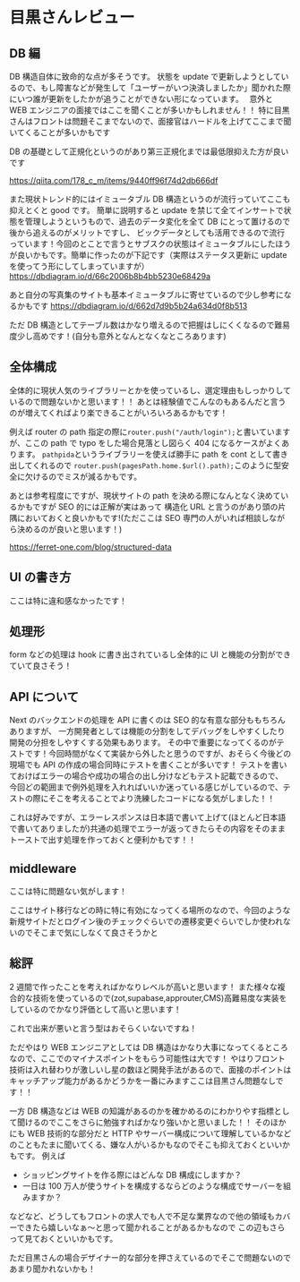 # 目黒さんレビュー

## DB 編

DB 構造自体に致命的な点が多そうです。
状態を update で更新しようとしているので、もし障害などが発生して「ユーザーがいつ決済しましたか」聞かれた際にいつ誰が更新をしたかが追うことができない形になっています。　
意外と WEB エンジニアの面接ではここを聞くことが多いかもしれません！！
特に目黒さんはフロントは問題そこまでないので、面接官はハードルを上げてここまで聞いてくることが多いかもです

DB の基礎として正規化というのがあり第三正規化までは最低限抑えた方が良いです

https://qiita.com/178_c_m/items/9440ff96f74d2db666df

また現状トレンド的にはイミュータブル DB 構造というのが流行っていてここも抑えとくと good です。
簡単に説明すると update を禁じて全てインサートで状態を管理しようというもので、過去のデータ変化を全て DB にとって置けるので後から追えるのがメリットですし、
ビックデータとしても活用できるので流行っています！今回のとことで言うとサブスクの状態はイミュータブルにしたほうが良いかもです。簡単に作ったのが下記です（実際はステータス更新に update を使ってう形にしてしまっていますが）
https://dbdiagram.io/d/66c2006b8b4bb5230e68429a

あと自分の写真集のサイトも基本イミュータブルに寄せているので少し参考になるかもです
https://dbdiagram.io/d/662d7d9b5b24a634d0f8b513

ただ DB 構造としてテーブル数はかなり増えるので把握はしにくくなるので難易度少し高めです！(自分も意外となんとなくなところあります)

## 全体構成

全体的に現状人気のライブラリーとかを使っているし、選定理由もしっかりしているので問題ないかと思います！！
あとは経験値でこんなのもあるんだと言うのが増えてくればより楽できることがいろいろあるかもです！

例えば router の path 指定の際に`router.push("/auth/login");`と書いていますが、ここの path で typo をした場合見落とし図らく 404 になるケースがよくあります。
`pathpida`というライブラリーを使えば勝手に path を cont として書き出してくれるので
`router.push(pagesPath.home.$url().path);`このように型安全に欠けるのでミスが減るかもです。

あとは参考程度にですが、現状サイトの path を決める際になんとなく決めているかもですが SEO 的には正解が実はあって
構造化 URL と言うのがあり頭の片隅においておくと良いかもです!(ただここは SEO 専門の人がいれば相談しながら決めるのが良いと思います！)

https://ferret-one.com/blog/structured-data

## UI の書き方

ここは特に違和感なかったです！

## 処理形

form などの処理は hook に書き出されているし全体的に UI と機能の分割ができていて良さそう！

## API について

Next のバックエンドの処理を API に書くのは SEO 的な有意な部分ももちろんありますが、
一方開発者としては機能の分割をしてデバッグをしやすくしたり開発の分担をしやすくする効果もあります。
その中で重要になってくるのがテストです！今回時間がなくて実装から外したと思うのですが、おそらく今後どの現場でも API の作成の場合同時にテストを書くことが多いです！
テストを書いておけばエラーの場合や成功の場合の出し分けなどもテスト記載できるので、
今回どの範囲まで例外処理を入れればいいか迷っている感じがしているので、テストの際にそこを考えることでより洗練したコードになる気がしました！！

これは好みですが、エラーレスポンスは日本語で書いて上げて(ほとんど日本語で書いてありましたが)共通の処理でエラーが返ってきたらその内容をそのままトーストで出す処理を作っておくと便利かもです！！

## middleware

ここは特に問題ない気がします！

ここはサイト移行などの時に特に有効になってくる場所のなので、今回のような新規サイトだとログイン後のチェックぐらいでの遷移変更ぐらいでしか使われないのでそこまで気にしなくて良さそうかと

## 総評

2 週間で作ったことを考えればかなりレベルが高いと思います！
また様々な複合的な技術を使っているので(zot,supabase,approuter,CMS)高難易度な実装をしているのでかなり評価として高いと思います！

これで出来が悪いと言う型はおそらくいないですね！

ただやはり WEB エンジニアとしては DB 構造はかなり大事になってくるところなので、ここでのマイナスポイントをもらう可能性は大です！
やはりフロント技術は入れ替わりが激しいし星の数ほど開発手法があるので、面接のポイントはキャッチアップ能力があるかどうかを一番にみますここは目黒さん問題なしです！！

一方 DB 構造などは WEB の知識があるのかを確かめるのにわかりやす指標として聞けるのでここをさらに勉強すればかなり強いかと思いました！！
そのほかにも WEB 技術的な部分だと HTTP やサーバー構成について理解しているかなどのこともたまに聞いてくる、嫌な人がいるかもなのでそこも抑えておくといいかもです。
例えば

- ショッピングサイトを作る際にはどんな DB 構成にしますか？
- 一日は 100 万人が使うサイトを構成するならどのような構成でサーバーを組みますか？

などなど、どうしてもフロントの求人でも人で不足な業界なので他の領域もカバーできたら嬉しいなぁ〜と思って聞かれることがあるかもなので
この辺もさらって見ておくといいかもです。

ただ目黒さんの場合デザイナー的な部分を押さえているのでそこで問題ないのであまり聞かれないかも！
